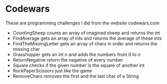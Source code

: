 # Codewars

These are programming challenges i did from the website codewars.com

* CountingSheep counts an array of imagined sheep and returns the int
* FindAverage gets an array of ints and returns the average of these ints
* FindTheMissingLetter gets an array of chars in order and returns the missing char
* Grasshopper gets an int n and adds the numbers from 0 to n
* ReturnNegative return the negative of every number
* Square checks if the given number is the square of another int 
* RockPaperScissors just like the game
* RemoveChars removes the first and the last char of a String
